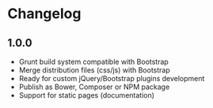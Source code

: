 # Changelog

## 1.0.0
 * Grunt build system compatible with Bootstrap
 * Merge distribution files (css/js) with Bootstrap
 * Ready for custom jQuery/Bootstrap plugins development
 * Publish as Bower, Composer or NPM package
 * Support for static pages (documentation)
